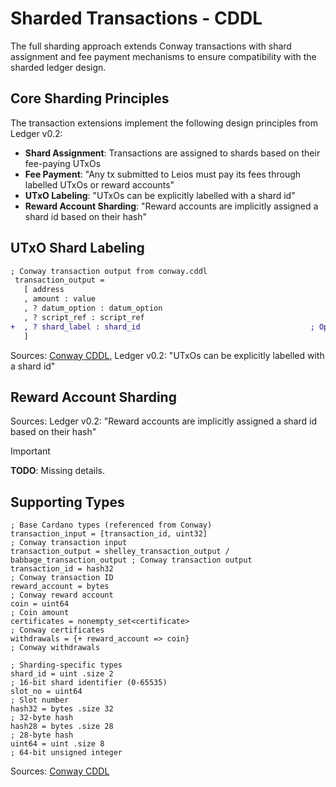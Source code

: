# Sharded Transactions - CDDL

The full sharding approach extends Conway transactions with shard assignment and fee payment mechanisms to ensure compatibility with the sharded ledger design.

## Core Sharding Principles

The transaction extensions implement the following design principles from Ledger v0.2:
- **Shard Assignment**: Transactions are assigned to shards based on their fee-paying UTxOs
- **Fee Payment**: "Any tx submitted to Leios must pay its fees through labelled UTxOs or reward accounts"
- **UTxO Labeling**: "UTxOs can be explicitly labelled with a shard id"
- **Reward Account Sharding**: "Reward accounts are implicitly assigned a shard id based on their hash"

## UTxO Shard Labeling

```diff
; Conway transaction output from conway.cddl
 transaction_output = 
   [ address
   , amount : value
   , ? datum_option : datum_option
   , ? script_ref : script_ref
+  , ? shard_label : shard_id                                      ; Optional explicit shard labeling
   ]
```
Sources: [Conway CDDL](https://github.com/IntersectMBO/cardano-ledger/blob/master/eras/conway/impl/cddl-files/conway.cddl#162), Ledger v0.2: "UTxOs can be explicitly labelled with a shard id"

## Reward Account Sharding

Sources: Ledger v0.2: "Reward accounts are implicitly assigned a shard id based on their hash"

> [!Important]
> **TODO**: Missing details.

## Supporting Types

```cddl
; Base Cardano types (referenced from Conway)
transaction_input = [transaction_id, uint32]                                 ; Conway transaction input
transaction_output = shelley_transaction_output / babbage_transaction_output ; Conway transaction output  
transaction_id = hash32                                                      ; Conway transaction ID
reward_account = bytes                                                       ; Conway reward account
coin = uint64                                                                ; Coin amount
certificates = nonempty_set<certificate>                                     ; Conway certificates
withdrawals = {+ reward_account => coin}                                     ; Conway withdrawals

; Sharding-specific types
shard_id = uint .size 2                                                      ; 16-bit shard identifier (0-65535)
slot_no = uint64                                                             ; Slot number
hash32 = bytes .size 32                                                      ; 32-byte hash
hash28 = bytes .size 28                                                      ; 28-byte hash
uint64 = uint .size 8                                                        ; 64-bit unsigned integer
```
Sources: [Conway CDDL](https://github.com/IntersectMBO/cardano-ledger/blob/master/eras/conway/impl/cddl-files/conway.cddl#L156) 